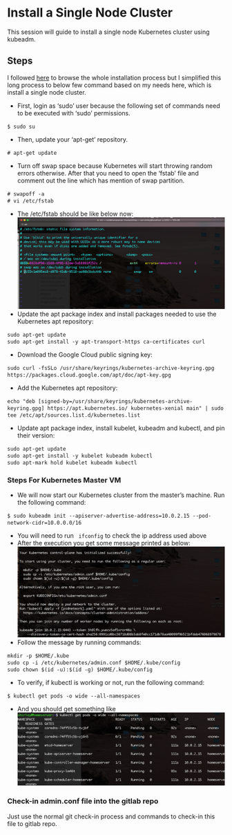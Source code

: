 # Install a Single Node Cluster
This session will guide to install a single node Kubernetes cluster using kubeadm.
## Steps
I followed [here](https://kubernetes.io/docs/setup/independent/create-cluster-kubeadm/) to browse the whole installation process but I simplified this long process to below few command based on my needs here, which is install a single node cluster.
- First, login as ‘sudo’ user because the following set of commands need to be executed with ‘sudo’ permissions. 
```
$ sudo su
```
- Then, update your ‘apt-get’ repository.
```
# apt-get update
```
- Turn off swap space because Kubernetes will start throwing random errors otherwise. After that you need to open the ‘fstab’ file and comment out the line which has mention of swap partition.
```
# swapoff -a
# vi /etc/fstab
```
- The /etc/fstab should be like below now:
![fs](../images/fs.png)
- Update the apt package index and install packages needed to use the Kubernetes apt repository:
```
sudo apt-get update
sudo apt-get install -y apt-transport-https ca-certificates curl
```
- Download the Google Cloud public signing key:
```
sudo curl -fsSLo /usr/share/keyrings/kubernetes-archive-keyring.gpg https://packages.cloud.google.com/apt/doc/apt-key.gpg
```
- Add the Kubernetes apt repository:
```
echo "deb [signed-by=/usr/share/keyrings/kubernetes-archive-keyring.gpg] https://apt.kubernetes.io/ kubernetes-xenial main" | sudo tee /etc/apt/sources.list.d/kubernetes.list
```
- Update apt package index, install kubelet, kubeadm and kubectl, and pin their version:
```
sudo apt-get update
sudo apt-get install -y kubelet kubeadm kubectl
sudo apt-mark hold kubelet kubeadm kubectl
```
### Steps For Kubernetes Master VM
- We will now start our Kubernetes cluster from the master’s machine. Run the following command:
```
$ sudo kubeadm init --apiserver-advertise-address=10.0.2.15 --pod-network-cidr=10.0.0.0/16
```
- You will need to run ``` ifconfig``` to check the ip address used above
- After the execution you get some message printed as below:
![msg](../images/msg.png)
- Follow the message by running commands:
```
mkdir -p $HOME/.kube
sudo cp -i /etc/kubernetes/admin.conf $HOME/.kube/config
sudo chown $(id -u):$(id -g) $HOME/.kube/config
```
- To verify, if kubectl is working or not, run the following command:
```
$ kubectl get pods -o wide --all-namespaces
```
- And you should get something like
![su](../images/su.png)
### Check-in admin.conf file into the gitlab repo
Just use the normal git check-in process and commands to check-in this file to gitlab repo.
